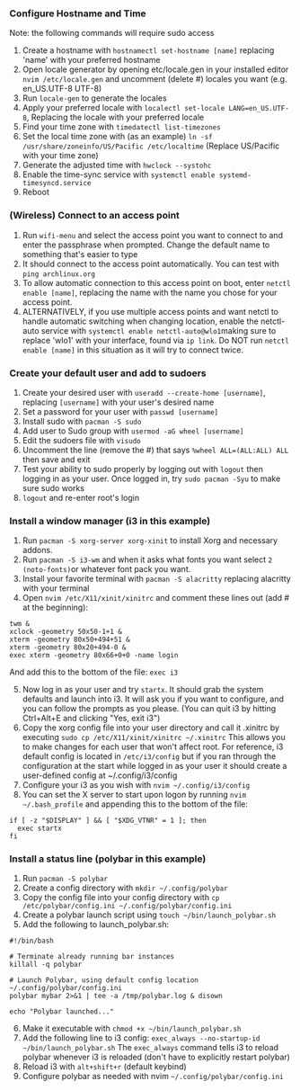 ### Configure Hostname and Time
Note: the following commands will require sudo access
1. Create a hostname with `hostnamectl set-hostname [name]` replacing 'name' with your preferred hostname
2. Open locale generator by opening etc/locale.gen in your installed editor `nvim /etc/locale.gen` and uncomment (delete #) locales you want (e.g. en_US.UTF-8 UTF-8)
3. Run `locale-gen` to generate the locales
4. Apply your preferred locale with `localectl set-locale LANG=en_US.UTF-8`, Replacing the locale with your preferred locale
5. Find your time zone with `timedatectl list-timezones`
6. Set the local time zone with (as an example) `ln -sf /usr/share/zoneinfo/US/Pacific /etc/localtime` (Replace US/Pacific with your time zone)
7. Generate the adjusted time with `hwclock --systohc`
8. Enable the time-sync service with `systemctl enable systemd-timesyncd.service`
9. Reboot
### (Wireless) Connect to an access point
1. Run `wifi-menu` and select the access point you want to connect to and enter the passphrase when prompted. Change the default name to something that's easier to type
2. It should connect to the access point automatically. You can test with `ping archlinux.org`
3. To allow automatic connection to this access point on boot, enter `netctl enable [name]`, replacing the name with the name you chose for your access point.
4. ALTERNATIVELY, if you use multiple access points and want netctl to handle automatic switching when changing location, enable the netctl-auto service with `systemctl enable netctl-auto@wlo1`making sure to replace 'wlo1' with your interface, found via `ip link`. Do NOT run `netctl enable [name]` in this situation as it will try to connect twice.
### Create your default user and add to sudoers
1. Create your desired user with `useradd --create-home [username]`, replacing `[username]` with your user's desired name
2. Set a password for your user with `passwd [username]`
3. Install sudo with `pacman -S sudo`
4. Add user to Sudo group with `usermod -aG wheel [username]`
5. Edit the sudoers file with `visudo`
6. Uncomment the line (remove the #) that says `%wheel ALL=(ALL:ALL) ALL` then save and exit
7. Test your ability to sudo properly by logging out with `logout` then logging in as your user. Once logged in, try `sudo pacman -Syu` to make sure sudo works
8. `logout` and re-enter root's login
### Install a window manager (i3 in this example)
1. Run `pacman -S xorg-server xorg-xinit` to install Xorg and necessary addons.
2. Run `pacman -S i3-wm` and when it asks what fonts you want select `2 (noto-fonts)`or whatever font pack you want.
3. Install your favorite terminal with `pacman -S alacritty` replacing alacritty with your terminal
4. Open `nvim /etc/X11/xinit/xinitrc` and comment these lines out (add # at the beginning): 
```
twm &
xclock -geometry 50x50-1+1 &
xterm -geometry 80x50+494+51 &
xterm -geometry 80x20+494-0 &
exec xterm -geometry 80x66+0+0 -name login
```
And add this to the bottom of the file: `exec i3`

5. Now log in as your user and try `startx`. It should grab the system defaults and launch into i3. It will ask you if you want to configure, and you can follow the prompts as you please. (You can quit i3 by hitting Ctrl+Alt+E and clicking "Yes, exit i3")
6. Copy the xorg config file into your user directory and call it .xinitrc by executing `sudo cp /etc/X11/xinit/xinitrc ~/.xinitrc` This allows you to make changes for each user that won't affect root.
For reference, i3 default config is located in `/etc/i3/config` but if you ran through the configuration at the start while logged in as your user it should create a user-defined config at ~/.config/i3/config
7. Configure your i3 as you wish with `nvim ~/.config/i3/config`
8. You can set the X server to start upon logon by running `nvim ~/.bash_profile` and appending this to the bottom of the file:
```
if [ -z "$DISPLAY" ] && [ "$XDG_VTNR" = 1 ]; then
  exec startx
fi
```
### Install a status line (polybar in this example)
1. Run `pacman -S polybar`
2. Create a config directory with `mkdir ~/.config/polybar`
3. Copy the config file into your config directory with `cp /etc/polybar/config.ini ~/.config/polybar/config.ini`
4. Create a polybar launch script using `touch ~/bin/launch_polybar.sh`
5. Add the following to launch_polybar.sh:
```
#!/bin/bash

# Terminate already running bar instances
killall -q polybar

# Launch Polybar, using default config location ~/.config/polybar/config.ini
polybar mybar 2>&1 | tee -a /tmp/polybar.log & disown

echo "Polybar launched..."
```
6. Make it executable with `chmod +x ~/bin/launch_polybar.sh`
7. Add the following line to i3 config: `exec_always --no-startup-id ~/bin/launch_polybar.sh`
The `exec_always` command tells i3 to reload polybar whenever i3 is reloaded (don't have to explicitly restart polybar)
8. Reload i3 with `alt+shift+r` (default keybind)
9. Configure polybar as needed with nvim `~/.config/polybar/config.ini`
